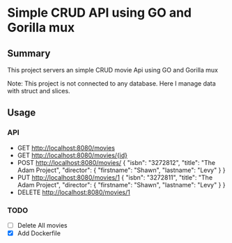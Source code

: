 # Simple CRUD API using GO and Gorilla mux

## Summary

This project servers an simple CRUD movie Api using GO and Gorilla mux

Note: This project is not connected to any database. Here I manage data with struct and slices.

## Usage

### API

- GET <http://localhost:8080/movies>
- GET <http://localhost:8080/movies/{id}>
- POST <http://localhost:8080/movies/>  {
    "isbn": "3272812",
    "title": "The Adam Project",
    "director": {
      "firstname": "Shawn",
      "lastname": "Levy"
    }
  }
- PUT <http://localhost:8080/movies/1>  {
    "isbn": "3272811",
    "title": "The Adam Project",
    "director": {
      "firstname": "Shawn",
      "lastname": "Levy"
    }
  }
- DELETE <http://localhost:8080/movies/1>

### TODO

- [ ] Delete All movies
- [x] Add Dockerfile
